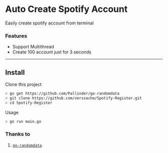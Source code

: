 # Auto Create Spotify Account
Easily create spotify account from terminal

### Features
- Support Multithread
- Create 100 account just for 3 seconds

----
## Install
Clone this project
```bash
> go get https://github.com/Pallinder/go-randomdata
> git clone https://github.com/verssache/Spotify-Register.git
> cd Spotify-Register
```

Usage
```bash
> go run main.go
```

### Thanks to
1. [`go-randomdata`](https://github.com/Pallinder/go-randomdata)
